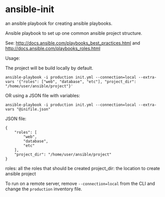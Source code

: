 ansible-init
=========================

an ansible playbook for creating ansible playbooks.

Ansible playbook to set up one common ansible project structure.

See:
http://docs.ansible.com/playbooks_best_practices.html
and
http://docs.ansible.com/playbooks_roles.html

Usage:

The project will be build locally by default.

    ansible-playbook -i production init.yml --connection=local --extra-vars '{"roles": ["web", "database", "etc"], "project_dir": "/home/user/ansible/project"}'

OR using a JSON file with variables:

    ansible-playbook -i production init.yml --connection=local --extra-vars "@inifile.json"

JSON file:

    {
        "roles": [
            "web",
            "database",
            "etc"
        ],
        "project_dir": "/home/user/ansible/project"
    }

roles: all the roles that should be created
project_dir: the location to create ansible project

To run on a remote server, remove `--connection=local` from the CLI and change the `production` inventory file.
